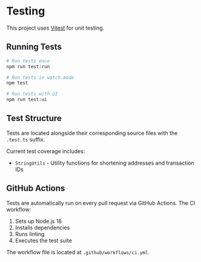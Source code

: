 # Testing

This project uses [Vitest](https://vitest.dev/) for unit testing.

## Running Tests

```bash
# Run tests once
npm run test:run

# Run tests in watch mode
npm test

# Run tests with UI
npm run test:ui
```

## Test Structure

Tests are located alongside their corresponding source files with the `.test.ts` suffix.

Current test coverage includes:
- `StringUtils` - Utility functions for shortening addresses and transaction IDs

## GitHub Actions

Tests are automatically run on every pull request via GitHub Actions. The CI workflow:
1. Sets up Node.js 18
2. Installs dependencies
3. Runs linting
4. Executes the test suite

The workflow file is located at `.github/workflows/ci.yml`.